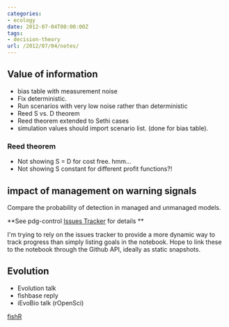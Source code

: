 ```yaml
---
categories:
- ecology
date: 2012-07-04T00:00:00Z
tags:
- decision-theory
url: /2012/07/04/notes/
---
```


## Value of information

* bias table with measurement noise
* Fix deterministic. 
* Run scenarios with very low noise rather than deterministic 
* Reed S vs. D theorem
* Reed theorem extended to Sethi cases
* simulation values should import scenario list. (done for bias table).  

### Reed theorem

* Not showing S = D for cost free.  hmm... 
* Not showing S constant for different profit functions?!


## impact of management on warning signals

Compare the probability of detection in managed and unmanaged models.  


**See pdg-control [Issues Tracker](https://github.com/cboettig/pdg_control/issues) for details **

I'm trying to rely on the issues tracker to provide a more dynamic way to track progress than simply listing goals in the notebook. Hope to link these to the notebook through the Github API, ideally as static snapshots.  


## Evolution

* Evolution talk
* fishbase reply
* iEvoBio talk (rOpenSci)


[fishR](http://www.ncfaculty.net/dogle/fishR/gnrlex/gnrlex.html)
